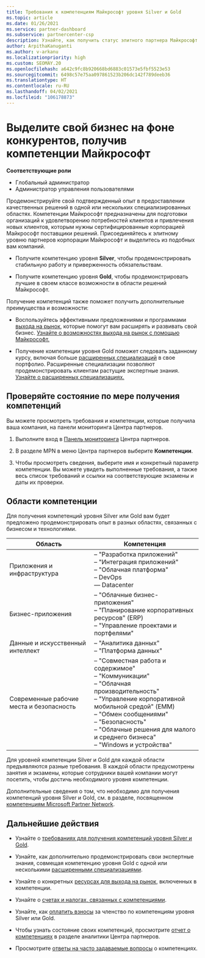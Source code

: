 ```yaml
---
title: Требования к компетенциям Майкрософт уровня Silver и Gold
ms.topic: article
ms.date: 01/26/2021
ms.service: partner-dashboard
ms.subservice: partnercenter-csp
description: Узнайте, как получить статус элитного партнера Майкрософт и привлечь новых клиентов, выполнив необходимые требования и став участником с уровнем компетенций Silver или Gold.
author: ArpithaKanuganti
ms.author: v-arkanu
ms.localizationpriority: high
ms.custom: SEOMAY.20
ms.openlocfilehash: a642c9fc8b920668bd6883c01573e5fbf5523e53
ms.sourcegitcommit: 6498c57e75aa097861523b206dc142f789deeb36
ms.translationtype: HT
ms.contentlocale: ru-RU
ms.lasthandoff: 04/02/2021
ms.locfileid: "106178873"
---
```

# <a name="differentiate-your-business-by-attaining-microsoft-competencies"></a>Выделите свой бизнес на фоне конкурентов, получив компетенции Майкрософт

**Соответствующие роли**

- Глобальный администратор
- Администратор управления пользователями

Продемонстрируйте свой подтвержденный опыт в предоставлении качественных решений в одной или нескольких специализированных областях. Компетенции Майкрософт предназначены для подготовки организаций к удовлетворению потребностей клиентов и привлечения новых клиентов, которым нужны сертифицированные корпорацией Майкрософт поставщики решений. Присоединяйтесь к элитному уровню партнеров корпорации Майкрософт и выделитесь из подобных вам компаний.

- Получите компетенцию уровня **Silver**, чтобы продемонстрировать стабильную работу и приверженность обязательствам.

- Получите компетенцию уровня **Gold**, чтобы продемонстрировать лучшие в своем классе возможности в области решений Майкрософт.

Получение компетенций также поможет получить дополнительные преимущества и возможности:

- Воспользуйтесь эффективными предложениями и программами [выхода на рынок](mpn-learn-about-go-to-market-benefits.md), которые помогут вам расширять и развивать свой бизнес. [Узнайте о возможностях выхода на рынок с помощью Майкрософт.](https://partner.microsoft.com/solutions/go-to-market)

- Получение компетенции уровня Gold поможет следовать заданному курсу, включая больше [расширенных специализаций](advanced-specializations.md) в свое портфолио. Расширенные специализации позволяют продемонстрировать клиентам растущие экспертные знания. [Узнайте о расширенных специализациях.](https://partner.microsoft.com/membership/advanced-specialization)

## <a name="check-your-status-as-you-attain-a-competency"></a>Проверяйте состояние по мере получения компетенций

Вы можете просмотреть требования и компетенции, которые получила ваша компания, на панели мониторинга Центра партнеров.

1. Выполните вход в [Панель мониторинга](https://partner.microsoft.com/dashboard/home) Центра партнеров.

2. В разделе MPN в меню Центра партнеров выберите **Компетенции**.

3. Чтобы просмотреть сведения, выберите имя и конкретный параметр компетенции. Вы можете увидеть выполненные требования, а также весь список требований и ссылки на соответствующие экзамены и даты их проверки.

## <a name="competency-areas"></a>Области компетенции

Для получения компетенций уровня Silver или Gold вам будет предложено продемонстрировать опыт в разных областях, связанных с бизнесом и технологиями.

|**Область**            |**Компетенция**                    |
|--------------------|--------------------------------|
|Приложения и инфраструктура| – "Разработка приложений"<br/> – "Интеграция приложений"<br/> – "Облачная платформа"<br/> – DevOps<br/> — Datacenter |
|Бизнес-приложения | – "Облачные бизнес-приложения"</br> – "Планирование корпоративных ресурсов" (ERP)</br> – "Управление проектами и портфелями" |
|Данные и искусственный интеллект| – "Аналитика данных"<br/> – "Платформа данных" |
|Современные рабочие места и безопасность | – "Совместная работа и содержимое"<br/> – "Коммуникации"<br/> – "Облачная производительность"<br/> – "Управление корпоративной мобильной средой" (EMM)<br/> – "Обмен сообщениями"<br/> – "Безопасность"<br/> – "Облачные решения для малого и среднего бизнеса"<br/> – "Windows и устройства" |

Для уровней компетенции Silver и Gold для каждой области предъявляются разные требования. В каждой области предусмотрены занятия и экзамены, которые сотрудники вашей компании могут посетить, чтобы достичь необходимого уровня компетенции. 

Дополнительные сведения о том, что необходимо для получения компетенций уровня Silver и Gold, см. в разделе, посвященном [компетенциям Microsoft Partner Network](https://partner.microsoft.com/membership/competencies).

## <a name="next-steps"></a>Дальнейшие действия

- Узнайте о [требованиях для получения компетенций уровня Silver и Gold](https://partner.microsoft.com/membership/competencies).

- Узнайте, как дополнительно продемонстрировать свои экспертные знания, совмещая компетенцию уровня Gold с одной или несколькими [расширенными специализациями](advanced-specializations.md).

- Узнайте о конкретных [ресурсах для выхода на рынок](mpn-learn-about-go-to-market-benefits.md), включенных в компетенции.

- Узнайте о [счетах и налогах, связанных с компетенциями](mpn-view-print-maps-invoice.md).

- Узнайте, как [оплатить взносы](mpn-pay-fee-silver-gold-competency.md) за членство по компетенциям уровня Silver или Gold.

- Чтобы узнать состояние своих компетенций, просмотрите [отчет о компетенциях](pci-competencies-report.md) в разделе аналитики Центра партнеров.

- Просмотрите [ответы на часто задаваемые вопросы](competencies-faq.md) о компетенциях.
